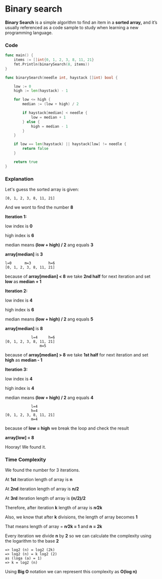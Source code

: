 # Binary search

**Binary Search** is a simple algorithm to find an item in a **sorted array,** and it’s usually referenced as a code sample to study when learning a new programming language.

### Code
```go
func main() {
	items := []int{0, 1, 2, 3, 8, 11, 21}
	fmt.Println(binarySearch(8, items))
}

func binarySearch(needle int, haystack []int) bool {

	low := 0
	high := len(haystack) - 1

	for low <= high {
		median := (low + high) / 2

		if haystack[median] < needle {
			low = median + 1
		} else {
			high = median - 1
		}
	}

	if low == len(haystack) || haystack[low] != needle {
		return false
	}

	return true
}
```

### Explanation

Let's guess the sorted array is given:

``` 
[0, 1, 2, 3, 8, 11, 21]
```
And we wont to find the number **8**

**Iteration 1:**

low index is **0**

high index is **6**

median means **(low + high) / 2** ang equals **3**

**array[median]** is **3**

``` 
l=0      m=3        h=6
[0, 1, 2, 3, 8, 11, 21]
```
because of **array[median] < 8** we take **2nd half** for next iteration and set **low** as **median + 1**

**Iteration 2:**

low index is **4**

high index is **6**

median means **(low + high) / 2** ang equals **5**

**array[median]** is **8**


``` 
            l=4     h=6
[0, 1, 2, 3, 8, 11, 21]
                m=5     
```
because of **array[median] > 8** we take **1st half** for next iteration and set **high** as **median - 1**

**Iteration 3:**

low index is **4**

high index is **4**

median means **(low + high) / 2** ang equals **4**

``` 
            l=4        
            h=4
[0, 1, 2, 3, 8, 11, 21]
            m=4     
```

because of **low = high** we break the loop and check the result

**array[low] = 8**

Hooray! We found it.  

### Time Complexity

We found the number for 3 iterations.

At **1st** iteration length of array is **n**

At **2nd** iteration length of array is **n/2**

At **3rd** iteration length of array is **(n/2)/2**

Therefore, after iteration **k** length of array is **n⁄2k**

Also, we know that after **k** divisions, the length of array becomes **1**

That means length of array = **n⁄2k = 1** and **n = 2k**

Every iteration we divide **n** by **2** so we can calculate the complexity using the logarithm to the base **2** 

``` 
=> log2 (n) = log2 (2k)
=> log2 (n) = k log2 (2)
as (loga (a) = 1)
=> k = log2 (n)
```
Using **Big O** notation we can represent this complexity as **O(log n)**



